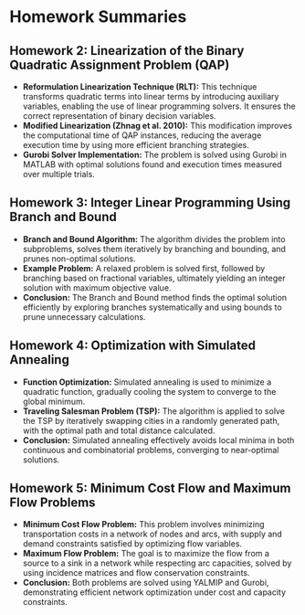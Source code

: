 <h1>Homework Summaries</h1>

<h2>Homework 2: Linearization of the Binary Quadratic Assignment Problem (QAP)</h2>
<ul>
  <li><strong>Reformulation Linearization Technique (RLT):</strong> This technique transforms quadratic terms into linear terms by introducing auxiliary variables, enabling the use of linear programming solvers. It ensures the correct representation of binary decision variables.</li>
  <li><strong>Modified Linearization (Zhnag et al. 2010):</strong> This modification improves the computational time of QAP instances, reducing the average execution time by using more efficient branching strategies.</li>
  <li><strong>Gurobi Solver Implementation:</strong> The problem is solved using Gurobi in MATLAB with optimal solutions found and execution times measured over multiple trials.</li>
</ul>

<h2>Homework 3: Integer Linear Programming Using Branch and Bound</h2>
<ul>
  <li><strong>Branch and Bound Algorithm:</strong> The algorithm divides the problem into subproblems, solves them iteratively by branching and bounding, and prunes non-optimal solutions.</li>
  <li><strong>Example Problem:</strong> A relaxed problem is solved first, followed by branching based on fractional variables, ultimately yielding an integer solution with maximum objective value.</li>
  <li><strong>Conclusion:</strong> The Branch and Bound method finds the optimal solution efficiently by exploring branches systematically and using bounds to prune unnecessary calculations.</li>
</ul>

<h2>Homework 4: Optimization with Simulated Annealing</h2>
<ul>
  <li><strong>Function Optimization:</strong> Simulated annealing is used to minimize a quadratic function, gradually cooling the system to converge to the global minimum.</li>
  <li><strong>Traveling Salesman Problem (TSP):</strong> The algorithm is applied to solve the TSP by iteratively swapping cities in a randomly generated path, with the optimal path and total distance calculated.</li>
  <li><strong>Conclusion:</strong> Simulated annealing effectively avoids local minima in both continuous and combinatorial problems, converging to near-optimal solutions.</li>
</ul>

<h2>Homework 5: Minimum Cost Flow and Maximum Flow Problems</h2>
<ul>
  <li><strong>Minimum Cost Flow Problem:</strong> This problem involves minimizing transportation costs in a network of nodes and arcs, with supply and demand constraints satisfied by optimizing flow variables.</li>
  <li><strong>Maximum Flow Problem:</strong> The goal is to maximize the flow from a source to a sink in a network while respecting arc capacities, solved by using incidence matrices and flow conservation constraints.</li>
  <li><strong>Conclusion:</strong> Both problems are solved using YALMIP and Gurobi, demonstrating efficient network optimization under cost and capacity constraints.</li>
</ul>
